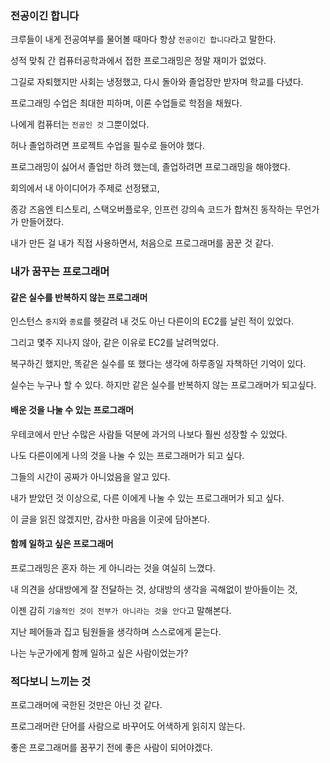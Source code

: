 ### 전공이긴 합니다
크루들이 내게 전공여부를 물어볼 때마다 항상 `전공이긴 합니다`라고 말한다.

성적 맞춰 간 컴퓨터공학과에서 접한 프로그래밍은 정말 재미가 없었다.

그길로 자퇴했지만 사회는 냉정했고, 다시 돌아와 졸업장만 받자며 학교를 다녔다.

프로그래밍 수업은 최대한 피하며, 이론 수업들로 학점을 채웠다.

나에게 컴퓨터는 `전공인 것` 그뿐이었다.


허나 졸업하려면 프로젝트 수업을 필수로 들어야 했다.

프로그래밍이 싫어서 졸업만 하려 했는데, 졸업하려면 프로그래밍을 해야했다.

회의에서 내 아이디어가 주제로 선정됐고,

종강 즈음엔 티스토리, 스택오버플로우, 인프런 강의속 코드가 합쳐진 동작하는 무언가가 만들어졌다.

내가 만든 걸 내가 직접 사용하면서, 처음으로 프로그래머를 꿈꾼 것 같다.


### 내가 꿈꾸는 프로그래머
#### 같은 실수를 반복하지 않는 프로그래머
인스턴스 `중지`와 `종료`를 헷갈려 내 것도 아닌 다른이의 EC2를 날린 적이 있었다.

그리고 몇주 지나지 않아, 같은 이유로 EC2를 날려먹었다.

복구하긴 했지만, 똑같은 실수를 또 했다는 생각에 하루종일 자책하던 기억이 있다.

실수는 누구나 할 수 있다. 하지만 같은 실수를 반복하지 않는 프로그래머가 되고싶다.

#### 배운 것을 나눌 수 있는 프로그래머
우테코에서 만난 수많은 사람들 덕분에 과거의 나보다 훨씬 성장할 수 있었다.

나도 다른이에게 나의 것을 나눌 수 있는 프로그래머가 되고 싶다.

그들의 시간이 공짜가 아니었음을 알고 있다.

내가 받았던 것 이상으로, 다른 이에게 나눌 수 있는 프로그래머가 되고 싶다.

이 글을 읽진 않겠지만, 감사한 마음을 이곳에 담아본다.

#### 함께 일하고 싶은 프로그래머
프로그래밍은 혼자 하는 게 아니라는 것을 여실히 느꼈다.

내 의견을 상대방에게 잘 전달하는 것, 상대방의 생각을 곡해없이 받아들이는 것,

이젠 감히 `기술적인 것이 전부가 아니라는 것을 안다`고 말해본다.

지난 페어들과 집고 팀원들을 생각하며 스스로에게 묻는다.

나는 누군가에게 함께 일하고 싶은 사람이었는가?

### 적다보니 느끼는 것
프로그래머에 국한된 것만은 아닌 것 같다.

프로그래머란 단어를 사람으로 바꾸어도 어색하게 읽히지 않는다.

좋은 프로그래머를 꿈꾸기 전에 좋은 사람이 되어야겠다.
